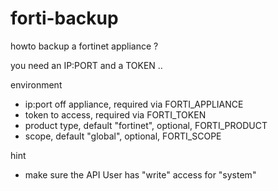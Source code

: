 # forti-backup

howto backup a fortinet appliance ?

you need an IP:PORT and a TOKEN ..

environment

  * ip:port off appliance, required via FORTI_APPLIANCE
  * token to access, required via FORTI_TOKEN
  * product type, default "fortinet", optional, FORTI_PRODUCT
  * scope, default "global", optional, FORTI_SCOPE

hint

  * make sure the API User has "write" access for "system"
